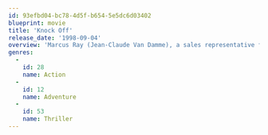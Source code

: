 ```yaml
---
id: 93efbd04-bc78-4d5f-b654-5e5dc6d03402
blueprint: movie
title: 'Knock Off'
release_date: '1998-09-04'
overview: 'Marcus Ray (Jean-Claude Van Damme), a sales representative for "V SIX" jeans, and his partner, Tommy Hendricks (Rob Schneider), are about to be busted for selling "knock off" jeans. Their American contact, Karan Leigh, who by the way is not only their employer but a CIA agent sent to find the mole in their operation, is threatening them with a jail term if they do not prove their innocence.'
genres:
  -
    id: 28
    name: Action
  -
    id: 12
    name: Adventure
  -
    id: 53
    name: Thriller
---
```

